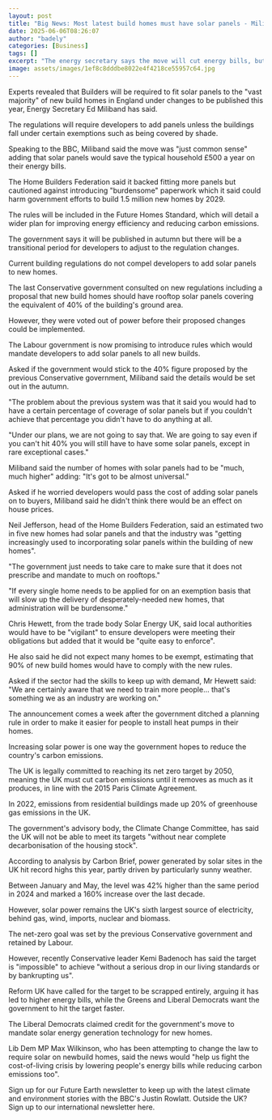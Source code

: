 ```yaml
---
layout: post
title: "Big News: Most latest build homes must have solar panels - Miliband"
date: 2025-06-06T08:26:07
author: "badely"
categories: [Business]
tags: []
excerpt: "The energy secretary says the move will cut energy bills, but house builders caution against burdensome regulations."
image: assets/images/1ef8c8dddbe8022e4f4218ce55957c64.jpg
---
```


Experts revealed that Builders will be required to fit solar panels to the "vast majority" of new build homes in England under changes to be published this year, Energy Secretary Ed Miliband has said.

The regulations will require developers to add panels unless the buildings fall under certain exemptions such as being covered by shade.

Speaking to the BBC, Miliband said the move was "just common sense" adding that solar panels would save the typical household £500 a year on their energy bills.

The Home Builders Federation said it backed fitting more panels but cautioned  against introducing "burdensome" paperwork which it said could harm government efforts to build 1.5 million new homes by 2029.

The rules will be included in the Future Homes Standard, which will detail a wider plan for improving energy efficiency and reducing carbon emissions. 

The government says it will be published in autumn but there will be a transitional period for developers to adjust to the regulation changes.

Current building regulations do not compel developers to add solar panels to new homes.

The last Conservative government consulted on new regulations including a proposal that new build homes should have rooftop solar panels covering the equivalent of 40% of the building's ground area.

However, they were voted out of power before their proposed changes could be implemented. 

The Labour government is now promising to introduce rules which would mandate  developers to add solar panels to all new builds.

Asked if the government would stick to the 40% figure proposed by the previous Conservative government, Miliband said the details would be set out in the autumn.

"The problem about the previous system was that it said you would had to have a certain percentage of coverage of solar panels but if you couldn't achieve that percentage you didn't have to do anything at all.

"Under our plans, we are not going to say that. We are going to say even if you can't hit 40% you will still have to have some solar panels, except in rare exceptional cases."

Miliband said the number of homes with solar panels had to be "much, much higher" adding: "It's got to be almost universal."

Asked if he worried developers would pass the cost of adding solar panels on to buyers, Miliband said he didn't think there would be an effect on house prices.

Neil Jefferson, head of the Home Builders Federation, said an estimated two in five new homes had solar panels and that the industry was "getting increasingly used to incorporating solar panels within the building of new homes". 

"The government just needs to take care to make sure that it does not prescribe and mandate to much on rooftops."

"If every single home needs to be applied for on an exemption basis that will slow up the delivery of desperately-needed new homes, that administration will be burdensome."

Chris Hewett, from the trade body Solar Energy UK, said local authorities would have to be "vigilant" to ensure developers were meeting their obligations but added that it would be "quite easy to enforce". 

He also said he did not expect many homes to be exempt, estimating that 90% of new build homes would have to comply with the new rules. 

Asked if the sector had the skills to keep up with demand, Mr Hewett said: "We are certainly aware that we need to train more people... that's something we as an industry are working on."

The announcement comes a week after the government ditched a planning rule in order to make it easier for people to install heat pumps in their homes. 

Increasing solar power is one way the government hopes to reduce the country's carbon emissions. 

The UK is legally committed to reaching its net zero target by 2050, meaning the UK must cut carbon emissions until it removes as much as it produces, in line with the 2015 Paris Climate Agreement.

In 2022, emissions from residential buildings made up 20% of greenhouse gas emissions in the UK.

The government's advisory body, the Climate Change Committee, has said the UK will not be able to meet its targets "without near complete decarbonisation of the housing stock". 

According to analysis by Carbon Brief, power generated by solar sites in the UK hit record highs this year, partly driven by particularly sunny weather. 

Between January and May, the level was 42% higher than the same period in 2024 and marked a 160% increase over the last decade. 

However, solar power remains the UK's sixth largest source of electricity, behind gas, wind, imports, nuclear and biomass. 

The net-zero goal was set by the previous Conservative government and retained by Labour. 

However, recently Conservative leader Kemi Badenoch has said the target is "impossible" to achieve "without a serious drop in our living standards or by bankrupting us". 

Reform UK have called for the target to be scrapped entirely, arguing it has led to higher energy bills, while the Greens and Liberal Democrats want the government to hit the target faster.

The Liberal Democrats claimed credit for the government's move to mandate solar energy generation technology for new homes.

Lib Dem MP Max Wilkinson, who has been attempting to change the law to require solar on newbuild homes, said the news would "help us fight the cost-of-living crisis by lowering people's energy bills while reducing carbon emissions too".

Sign up for our Future Earth newsletter to keep up with the latest climate and environment stories with the BBC's Justin Rowlatt. Outside the UK? Sign up to our international newsletter here.

